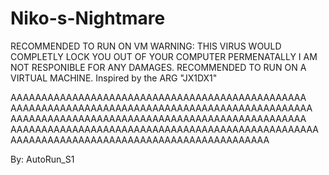 # Niko-s-Nightmare
RECOMMENDED TO RUN ON VM
WARNING:
THIS VIRUS WOULD COMPLETLY LOCK YOU OUT OF YOUR COMPUTER PERMENATALLY
I AM NOT RESPONIBLE FOR ANY DAMAGES. RECOMMENDED TO RUN ON A VIRTUAL MACHINE.
Inspired by the ARG "JX1DX1"

AAAAAAAAAAAAAAAAAAAAAAAAAAAAAAAAAAAAAAAAAAAAAAAA
AAAAAAAAAAAAAAAAAAAAAAAAAAAAAAAAAAAAAAAAAAAAAAAAA
AAAAAAAAAAAAAAAAAAAAAAAAAAAAAAAAAAAAAAAAAAAAAAAA
AAAAAAAAAAAAAAAAAAAAAAAAAAAAAAAAAAAAAAAAAAAAAAAAAA
AAAAAAAAAAAAAAAAAAAAAAAAAAAAAAAAAAAAAAAAAA

By: AutoRun_S1

